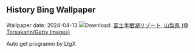 ## History Bing Wallpaper
Wallpaper date: 2024-04-13
![](https://www.bing.com/th?id=OHR.ShibaZakura2024_JA-JP5037441018_UHD.jpg&w=1000)Download: [富士本栖湖リゾート, 山梨県 (© Torsakarin/Getty Images)](https://www.bing.com/th?id=OHR.ShibaZakura2024_JA-JP5037441018_UHD.jpg)

Auto get programm by LtgX
